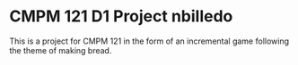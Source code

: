# CMPM 121 D1 Project nbilledo

This is a project for CMPM 121 in the form of an incremental game following the theme of making bread.
